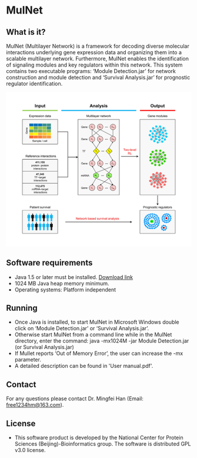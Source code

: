 # MulNet


## What is it?
MulNet (Multilayer Network) is a framework for decoding diverse molecular interactions underlying gene expression data and organizing them into a scalable multilayer network. Furthermore, MulNet enables the identification of signaling modules and key regulators within this network. This system contains two executable programs: ‘Module Detection.jar’ for network construction and module detection and ‘Survival Analysis.jar’ for prognostic regulator identification.

![](https://github.com/free1234hm/MulNet/blob/main/Schematic.jpg)
## Software requirements

- Java 1.5 or later must be installed.  [Download link](http://www.java.com)
- 1024 MB Java heap memory minimum.
- Operating systems: Platform independent

## Running

- Once Java is installed, to start MulNet in Microsoft Windows double click on ‘Module Detection.jar’ or ‘Survival Analysis.jar’.  
- Otherwise start MulNet from a command line while in the MulNet directory, enter the command: java -mx1024M -jar Module Detection.jar (or Survival Analysis.jar)
- If Mullet reports ‘Out of Memory Error’, the user can increase the -mx parameter.
- A detailed description can be found in 'User manual.pdf'.


##  Contact

  For any questions please contact Dr. Mingfei Han (Email: [free1234hm@163.com](mailto:free1234hm@163.com)).

##  License

- This software product is developed by the National Center for Protein Sciences (Beijing)-Bioinformatics group. The software is distributed GPL v3.0 license. 

